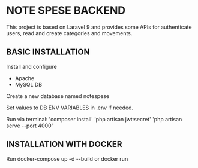 # NOTE SPESE BACKEND

This project is based on Laravel 9 and provides some APIs for authenticate users, read and create categories and movements.

## BASIC INSTALLATION
Install and configure
- Apache
- MySQL DB

Create a new database named notespese

Set values to DB ENV VARIABLES in .env if needed.

Run via terminal:
'composer install'
'php artisan jwt:secret'
'php artisan serve --port 4000'

## INSTALLATION WITH DOCKER
Run  docker-compose up -d --build or docker run
